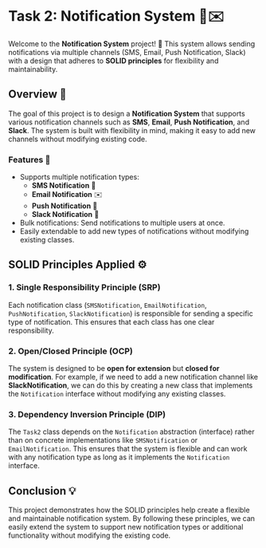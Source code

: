 # Task 2: Notification System 📲✉️

Welcome to the **Notification System** project! 🚀 This system allows sending notifications via multiple channels (SMS, Email, Push Notification, Slack) with a design that adheres to **SOLID principles** for flexibility and maintainability.

## Overview 📝

The goal of this project is to design a **Notification System** that supports various notification channels such as **SMS**, **Email**, **Push Notification**, and **Slack**. The system is built with flexibility in mind, making it easy to add new channels without modifying existing code.

### Features 🌟
- Supports multiple notification types:
    - **SMS Notification** 📱
    - **Email Notification** ✉️
    - **Push Notification** 🔔
    - **Slack Notification** 💬
- Bulk notifications: Send notifications to multiple users at once.
- Easily extendable to add new types of notifications without modifying existing classes.

## SOLID Principles Applied ⚙️

### 1. **Single Responsibility Principle (SRP)**
Each notification class (`SMSNotification`, `EmailNotification`, `PushNotification`, `SlackNotification`) is responsible for sending a specific type of notification. This ensures that each class has one clear responsibility.

### 2. **Open/Closed Principle (OCP)**
The system is designed to be **open for extension** but **closed for modification**. For example, if we need to add a new notification channel like **SlackNotification**, we can do this by creating a new class that implements the `Notification` interface without modifying any existing classes.

### 3. **Dependency Inversion Principle (DIP)**
The `Task2` class depends on the `Notification` abstraction (interface) rather than on concrete implementations like `SMSNotification` or `EmailNotification`. This ensures that the system is flexible and can work with any notification type as long as it implements the `Notification` interface.

## Conclusion 💡
This project demonstrates how the SOLID principles help create a flexible and maintainable notification system. By following these principles, we can easily extend the system to support new notification types or additional functionality without modifying the existing code.
